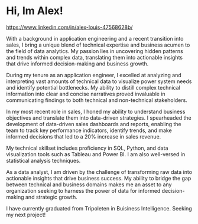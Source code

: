 # Hi, Im Alex!
https://www.linkedin.com/in/alex-louis-47568628b/


With a background in application engineering and a recent transition into sales, I bring a unique blend of technical expertise and business acumen to the field of data analytics. My passion lies in uncovering hidden patterns and trends within complex data, translating them into actionable insights that drive informed decision-making and business growth.

During my tenure as an application engineer, I excelled at analyzing and interpreting vast amounts of technical data to visualize power system needs and identify potential bottlenecks. My ability to distill complex technical information into clear and concise narratives proved invaluable in communicating findings to both technical and non-technical stakeholders.

In my most recent role in sales, I honed my ability to understand business objectives and translate them into data-driven strategies. I spearheaded the development of data-driven sales dashboards and reports, enabling the team to track key performance indicators, identify trends, and make informed decisions that led to a 20% increase in sales revenue.

My technical skillset includes proficiency in SQL, Python, and data visualization tools such as Tableau and Power BI. I am also well-versed in statistical analysis techniques.

As a data analyst, I am driven by the challenge of transforming raw data into actionable insights that drive business success. My ability to bridge the gap between technical and business domains makes me an asset to any organization seeking to harness the power of data for informed decision-making and strategic growth.

I have currently graduated from Tripoleten in Buisiness Intelligence.
Seeking my next project!
